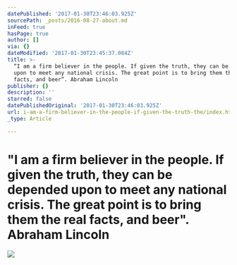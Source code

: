 ```yaml
---
datePublished: '2017-01-30T23:46:03.925Z'
sourcePath: _posts/2016-08-27-about.md
inFeed: true
hasPage: true
author: []
via: {}
dateModified: '2017-01-30T23:45:37.084Z'
title: >-
  “I am a firm believer in the people. If given the truth, they can be depended
  upon to meet any national crisis. The great point is to bring them the real
  facts, and beer”. Abraham Lincoln
publisher: {}
description: ''
starred: false
datePublishedOriginal: '2017-01-30T23:46:03.925Z'
url: i-am-a-firm-believer-in-the-people-if-given-the-truth-the/index.html
_type: Article

---
```

# "I am a firm believer in the people. If given the truth, they can be depended upon to meet any national crisis. The great point is to bring them the real facts, and beer". Abraham Lincoln
![](https://the-grid-user-content.s3-us-west-2.amazonaws.com/48ac2fa9-1951-4393-a1b7-503b5f232fcb.jpg)